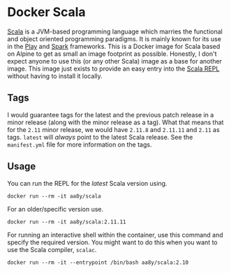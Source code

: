 # Docker Scala

[Scala](http://www.scala-lang.org/) is a JVM-based programming language which marries the functional and object oriented programming paradigms. It is mainly known for its use in the [Play](https://www.playframework.com/) and [Spark](http://spark.apache.org/) frameworks. This is a Docker image for Scala based on Alpine to get as small an image footprint as possible. Honestly, I don't expect anyone to use this (or any other Scala) image as a base for another image. This image just exists to provide an easy entry into the [Scala REPL](https://docs.scala-lang.org/overviews/repl/overview.html) without having to install it locally.

## Tags

I would guarantee tags for the latest and the previous patch release in a minor release (along with the minor release as a tag). What that means that for the `2.11` minor release, we would have `2.11.8` and `2.11.11` and `2.11` as tags. `latest` will _always_ point to the latest Scala release. See the `manifest.yml` file for more information on the tags.

## Usage

You can run the REPL for the _latest_ Scala version using.
```
docker run --rm -it aa8y/scala
```
For an older/specific version use.
```
docker run --rm -it aa8y/scala:2.11.11
```
For running an interactive shell within the container, use this command and specify the required version. You might want to do this when you want to use the Scala compiler, `scalac`.
```
docker run --rm -it --entrypoint /bin/bash aa8y/scala:2.10
```
